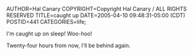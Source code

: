AUTHOR=Hal Canary
COPYRIGHT=Copyright Hal Canary / ALL RIGHTS RESERVED
TITLE=caught up
DATE=2005-04-10 09:48:31-05:00 (CDT)
POSTID=441
CATEGORIES=life;

I'm caught up on sleep! Woo-hoo!

Twenty-four hours from now, I'll be behind again.
